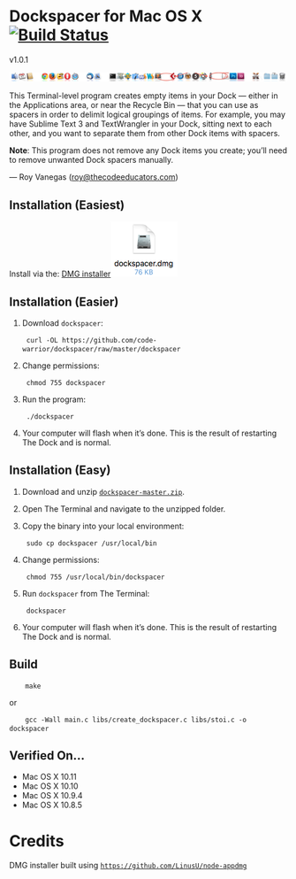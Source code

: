 # Dockspacer for Mac OS X [![Build Status](https://travis-ci.org/code-warrior/dockspacer.svg?branch=master)](https://travis-ci.org/code-warrior/dockspacer)

v1.0.1

![Dockspacer screenshot](img/dockspacer.png "Dockspacer screenshot")

This Terminal-level program creates empty items in your Dock — either in the Applications area, or near the Recycle Bin — that you can use as spacers in order to delimit logical groupings of items. For example, you may have Sublime Text 3 and TextWrangler in your Dock, sitting next to each other, and you want to separate them from other Dock items with spacers.

**Note**: This program does not remove any Dock items you create; you’ll need to remove unwanted Dock spacers manually.

— Roy Vanegas (roy@thecodeeducators.com)

## Installation (Easiest)

Install via the: [DMG installer![](img/dockspacer-dmg-screenshot.png)](https://github.com/code-warrior/dockspacer/raw/master/dmg/dockspacer.dmg)

## Installation (Easier)

1. Download `dockspacer`:

        curl -OL https://github.com/code-warrior/dockspacer/raw/master/dockspacer

2. Change permissions:

        chmod 755 dockspacer

3. Run the program:

        ./dockspacer

3. Your computer will flash when it’s done. This is the result of restarting The Dock and is normal.

## Installation (Easy)

1. Download and unzip [`dockspacer-master.zip`](https://github.com/code-warrior/dockspacer/archive/master.zip).

2. Open The Terminal and navigate to the unzipped folder.

3. Copy the binary into your local environment:

        sudo cp dockspacer /usr/local/bin

4. Change permissions:

        chmod 755 /usr/local/bin/dockspacer

5. Run `dockspacer` from The Terminal:

        dockspacer

6. Your computer will flash when it’s done. This is the result of restarting The Dock and is normal.

## Build

        make

or

        gcc -Wall main.c libs/create_dockspacer.c libs/stoi.c -o dockspacer

## Verified On...
* Mac OS X 10.11
* Mac OS X 10.10
* Mac OS X 10.9.4
* Mac OS X 10.8.5

# Credits

DMG installer built using [`https://github.com/LinusU/node-appdmg`](https://github.com/LinusU/node-appdmg)
